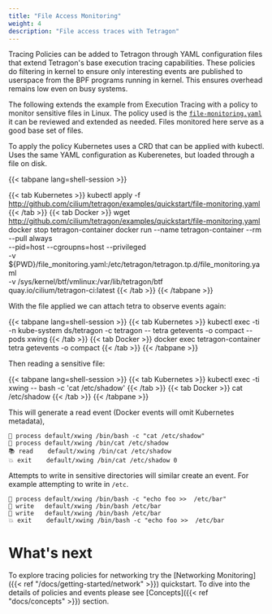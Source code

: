 ```yaml
---
title: "File Access Monitoring"
weight: 4
description: "File access traces with Tetragon"
---
```


Tracing Policies can be added to Tetragon through YAML configuration files
that extend Tetragon's base execution tracing capabilities. These policies
do filtering in kernel to ensure only interesting events are published
to userspace from the BPF programs running in kernel. This ensures overhead
remains low even on busy systems.

The following extends the example from Execution Tracing with a policy to
monitor sensitive files in Linux. The policy used is the
[`file-monitoring.yaml`](https://github.com/cilium/tetragon/blob/main/examples/quickstart/file-monitoring.yaml)
it can be reviewed and extended as needed. Files monitored here serve as a good
base set of files.

To apply the policy Kubernetes uses a CRD that can be applied with kubectl.
Uses the same YAML configuration as Kuberenetes, but loaded through a file
on disk.

{{< tabpane lang=shell-session >}}

{{< tab Kubernetes >}}
kubectl apply -f http://github.com/cilium/tetragon/examples/quickstart/file-monitoring.yaml
{{< /tab >}}
{{< tab Docker >}}
wget http://github.com/cilium/tetragon/examples/quickstart/file-monitoring.yaml
docker stop tetragon-container
docker run --name tetragon-container --rm --pull always \
  --pid=host --cgroupns=host --privileged               \
  -v ${PWD}/file_monitoring.yaml:/etc/tetragon/tetragon.tp.d/file_monitoring.yaml \
  -v /sys/kernel/btf/vmlinux:/var/lib/tetragon/btf      \
  quay.io/cilium/tetragon-ci:latest
{{< /tab >}}
{{< /tabpane >}}

With the file applied we can attach tetra to observe events again:

{{< tabpane lang=shell-session >}}
{{< tab Kubernetes >}}
kubectl exec -ti -n kube-system ds/tetragon -c tetragon -- tetra getevents -o compact --pods xwing
{{< /tab >}}
{{< tab Docker >}}
docker exec tetragon-container tetra getevents -o compact
{{< /tab >}}
{{< /tabpane >}}

Then reading a sensitive file:

{{< tabpane lang=shell-session >}}
{{< tab Kubernetes >}}
kubectl exec -ti xwing -- bash -c 'cat /etc/shadow'
{{< /tab >}}
{{< tab Docker >}}
cat /etc/shadow
{{< /tab >}}
{{< /tabpane >}}

This will generate a read event (Docker events will omit Kubernetes metadata),

```
🚀 process default/xwing /bin/bash -c "cat /etc/shadow"
🚀 process default/xwing /bin/cat /etc/shadow
📚 read    default/xwing /bin/cat /etc/shadow
💥 exit    default/xwing /bin/cat /etc/shadow 0
```

Attempts to write in sensitive directories will similar create an event. For
example attempting to write in `/etc`.

```
🚀 process default/xwing /bin/bash -c "echo foo >>  /etc/bar"
📝 write   default/xwing /bin/bash /etc/bar
📝 write   default/xwing /bin/bash /etc/bar
💥 exit    default/xwing /bin/bash -c "echo foo >>  /etc/bar
```

# What's next

To explore tracing policies for networking try the [Networking Monitoring]({{< ref "/docs/getting-started/network" >}}) quickstart.
To dive into the details of policies and events please see [Concepts]({{< ref "docs/concepts" >}}) section.
